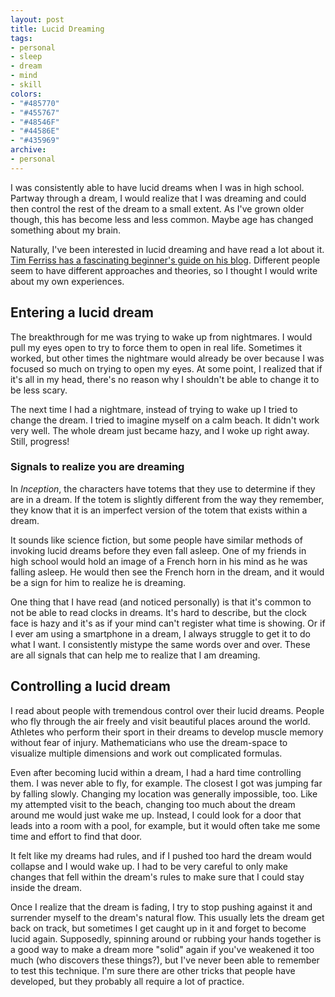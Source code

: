 ```yaml
---
layout: post
title: Lucid Dreaming
tags:
- personal
- sleep
- dream
- mind
- skill
colors:
- "#485770"
- "#455767"
- "#48546F"
- "#44586E"
- "#435969"
archive:
- personal
---
```


I was consistently able to have lucid dreams when I was in high school. Partway through a dream, I would realize that I was dreaming and could then control the rest of the dream to a small extent. As I've grown older though, this has become less and less common. Maybe age has changed something about my brain.

Naturally, I've been interested in lucid dreaming and have read a lot about it. [Tim Ferriss has a fascinating beginner's guide on his blog](https://tim.blog/2009/09/21/how-to-lucid-dream/). Different people seem to have different approaches and theories, so I thought I would write about my own experiences.

<!-- more -->

## Entering a lucid dream

The breakthrough for me was trying to wake up from nightmares. I would pull my eyes open to try to force them to open in real life. Sometimes it worked, but other times the nightmare would already be over because I was focused so much on trying to open my eyes. At some point, I realized that if it's all in my head, there's no reason why I shouldn't be able to change it to be less scary.

The next time I had a nightmare, instead of trying to wake up I tried to change the dream. I tried to imagine myself on a calm beach. It didn't work very well. The whole dream just became hazy, and I woke up right away. Still, progress!

### Signals to realize you are dreaming

In *Inception*, the characters have totems that they use to determine if they are in a dream. If the totem is slightly different from the way they remember, they know that it is an imperfect version of the totem that exists within a dream.

It sounds like science fiction, but some people have similar methods of invoking lucid dreams before they even fall asleep. One of my friends in high school would hold an image of a French horn in his mind as he was falling asleep. He would then see the French horn in the dream, and it would be a sign for him to realize he is dreaming.

One thing that I have read (and noticed personally) is that it's common to not be able to read clocks in dreams. It's hard to describe, but the clock face is hazy and it's as if your mind can't register what time is showing. Or if I ever am using a smartphone in a dream, I always struggle to get it to do what I want. I consistently mistype the same words over and over. These are all signals that can help me to realize that I am dreaming.

## Controlling a lucid dream

I read about people with tremendous control over their lucid dreams. People who fly through the air freely and visit beautiful places around the world. Athletes who perform their sport in their dreams to develop muscle memory without fear of injury. Mathematicians who use the dream-space to visualize multiple dimensions and work out complicated formulas.

Even after becoming lucid within a dream, I had a hard time controlling them. I was never able to fly, for example. The closest I got was jumping far by falling slowly. Changing my location was generally impossible, too. Like my attempted visit to the beach, changing too much about the dream around me would just wake me up. Instead, I could look for a door that leads into a room with a pool, for example, but it would often take me some time and effort to find that door.

It felt like my dreams had rules, and if I pushed too hard the dream would collapse and I would wake up. I had to be very careful to only make changes that fell within the dream's rules to make sure that I could stay inside the dream.

Once I realize that the dream is fading, I try to stop pushing against it and surrender myself to the dream's natural flow. This usually lets the dream get back on track, but sometimes I get caught up in it and forget to become lucid again. Supposedly, spinning around or rubbing your hands together is a good way to make a dream more "solid" again if you've weakened it too much (who discovers these things?), but I've never been able to remember to test this technique. I'm sure there are other tricks that people have developed, but they probably all require a lot of practice.
